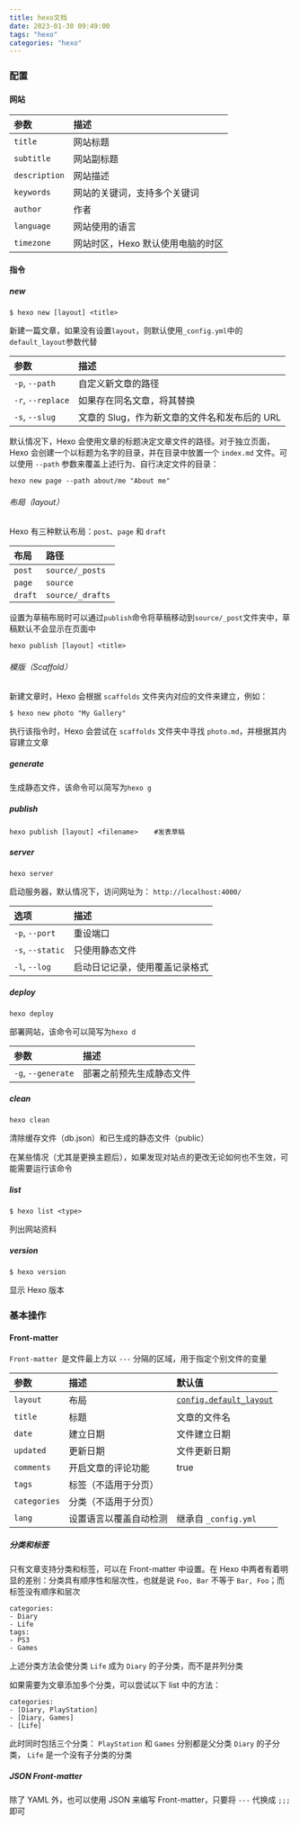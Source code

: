 ```yaml
---
title: hexo文档
date: 2023-01-30 09:49:00
tags: "hexo"
categories: "hexo"
---
```


### 配置

#### 网站

| 参数          | 描述                              |
| :------------ | :-------------------------------- |
| `title`       | 网站标题                          |
| `subtitle`    | 网站副标题                        |
| `description` | 网站描述                          |
| `keywords`    | 网站的关键词，支持多个关键词      |
| `author`      | 作者                              |
| `language`    | 网站使用的语言                    |
| `timezone`    | 网站时区，Hexo 默认使用电脑的时区 |

#### 指令

##### new

```
$ hexo new [layout] <title>
```

新建一篇文章，如果没有设置`layout`，则默认使用`_config.yml`中的`default_layout`参数代替

| 参数              | 描述                                          |
| :---------------- | :-------------------------------------------- |
| `-p`, `--path`    | 自定义新文章的路径                            |
| `-r`, `--replace` | 如果存在同名文章，将其替换                    |
| `-s`, `--slug`    | 文章的 Slug，作为新文章的文件名和发布后的 URL |

默认情况下，Hexo 会使用文章的标题决定文章文件的路径。对于独立页面，Hexo 会创建一个以标题为名字的目录，并在目录中放置一个 `index.md` 文件。可以使用 `--path` 参数来覆盖上述行为、自行决定文件的目录：

```
hexo new page --path about/me "About me"
```

###### 布局（layout）

Hexo 有三种默认布局：`post`、`page` 和 `draft`

| 布局    | 路径             |
| :------ | :--------------- |
| `post`  | `source/_posts`  |
| `page`  | `source`         |
| `draft` | `source/_drafts` |

设置为草稿布局时可以通过`publish`命令将草稿移动到`source/_post`文件夹中，草稿默认不会显示在页面中

```
hexo publish [layout] <title>
```

###### 模版（Scaffold）

新建文章时，Hexo 会根据 `scaffolds` 文件夹内对应的文件来建立，例如：

```
$ hexo new photo "My Gallery"
```

执行该指令时，Hexo 会尝试在 `scaffolds` 文件夹中寻找 `photo.md`，并根据其内容建立文章

##### generate

生成静态文件，该命令可以简写为`hexo g`

##### publish

```
hexo publish [layout] <filename>	#发表草稿
```

##### server

```
hexo server
```

启动服务器，默认情况下，访问网址为： `http://localhost:4000/`

| 选项             | 描述                           |
| :--------------- | :----------------------------- |
| `-p`, `--port`   | 重设端口                       |
| `-s`, `--static` | 只使用静态文件                 |
| `-l`, `--log`    | 启动日记记录，使用覆盖记录格式 |

##### deploy

```
hexo deploy
```

部署网站，该命令可以简写为`hexo d`

| 参数               | 描述                     |
| :----------------- | :----------------------- |
| `-g`, `--generate` | 部署之前预先生成静态文件 |

##### clean

```
hexo clean
```

清除缓存文件（db.json）和已生成的静态文件（public）

在某些情况（尤其是更换主题后），如果发现对站点的更改无论如何也不生效，可能需要运行该命令

##### list

```
$ hexo list <type>
```

列出网站资料

##### version

```
$ hexo version
```

显示 Hexo 版本

### 基本操作

#### Front-matter

`Front-matter `是文件最上方以 `---` 分隔的区域，用于指定个别文件的变量

| 参数         | 描述                   | 默认值                                                       |
| :----------- | :--------------------- | :----------------------------------------------------------- |
| `layout`     | 布局                   | [`config.default_layout`](https://hexo.io/zh-cn/docs/configuration#文章) |
| `title`      | 标题                   | 文章的文件名                                                 |
| `date`       | 建立日期               | 文件建立日期                                                 |
| `updated`    | 更新日期               | 文件更新日期                                                 |
| `comments`   | 开启文章的评论功能     | true                                                         |
| `tags`       | 标签（不适用于分页）   |                                                              |
| `categories` | 分类（不适用于分页）   |                                                              |
| `lang`       | 设置语言以覆盖自动检测 | 继承自 `_config.yml`                                         |

##### 分类和标签

只有文章支持分类和标签，可以在 Front-matter 中设置。在 Hexo 中两者有着明显的差别：分类具有顺序性和层次性，也就是说 `Foo, Bar` 不等于 `Bar, Foo`；而标签没有顺序和层次

```
categories:
- Diary
- Life
tags:
- PS3
- Games
```

上述分类方法会使分类 `Life` 成为 `Diary` 的子分类，而不是并列分类

如果需要为文章添加多个分类，可以尝试以下 list 中的方法：

```
categories:
- [Diary, PlayStation]
- [Diary, Games]
- [Life]
```

此时同时包括三个分类： `PlayStation` 和 `Games` 分别都是父分类 `Diary` 的子分类， `Life` 是一个没有子分类的分类

##### JSON Front-matter

除了 YAML 外，也可以使用 JSON 来编写 Front-matter，只要将 `---` 代换成 `;;;` 即可

